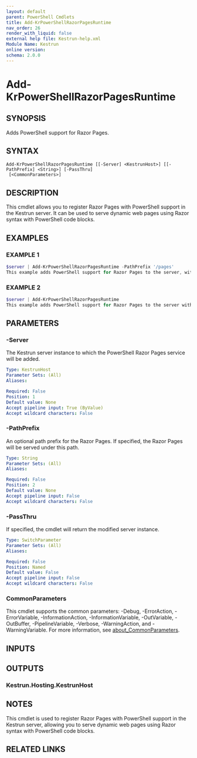 ```yaml
---
layout: default
parent: PowerShell Cmdlets
title: Add-KrPowerShellRazorPagesRuntime
nav_order: 26
render_with_liquid: false
external help file: Kestrun-help.xml
Module Name: Kestrun
online version:
schema: 2.0.0
---
```


# Add-KrPowerShellRazorPagesRuntime

## SYNOPSIS
Adds PowerShell support for Razor Pages.

## SYNTAX

```
Add-KrPowerShellRazorPagesRuntime [[-Server] <KestrunHost>] [[-PathPrefix] <String>] [-PassThru]
 [<CommonParameters>]
```

## DESCRIPTION
This cmdlet allows you to register Razor Pages with PowerShell support in the Kestrun server.
It can be used to serve dynamic web pages using Razor syntax with PowerShell code blocks.

## EXAMPLES

### EXAMPLE 1
```powershell
$server | Add-KrPowerShellRazorPagesRuntime -PathPrefix '/pages'
This example adds PowerShell support for Razor Pages to the server, with a path prefix of '/pages'.
```

### EXAMPLE 2
```powershell
$server | Add-KrPowerShellRazorPagesRuntime
This example adds PowerShell support for Razor Pages to the server without a path prefix.
```

## PARAMETERS

### -Server
The Kestrun server instance to which the PowerShell Razor Pages service will be added.

```yaml
Type: KestrunHost
Parameter Sets: (All)
Aliases:

Required: False
Position: 1
Default value: None
Accept pipeline input: True (ByValue)
Accept wildcard characters: False
```

### -PathPrefix
An optional path prefix for the Razor Pages.
If specified, the Razor Pages will be served under this path.

```yaml
Type: String
Parameter Sets: (All)
Aliases:

Required: False
Position: 2
Default value: None
Accept pipeline input: False
Accept wildcard characters: False
```

### -PassThru
If specified, the cmdlet will return the modified server instance.

```yaml
Type: SwitchParameter
Parameter Sets: (All)
Aliases:

Required: False
Position: Named
Default value: False
Accept pipeline input: False
Accept wildcard characters: False
```

### CommonParameters
This cmdlet supports the common parameters: -Debug, -ErrorAction, -ErrorVariable, -InformationAction, -InformationVariable, -OutVariable, -OutBuffer, -PipelineVariable, -Verbose, -WarningAction, and -WarningVariable. For more information, see [about_CommonParameters](http://go.microsoft.com/fwlink/?LinkID=113216).

## INPUTS

## OUTPUTS

### Kestrun.Hosting.KestrunHost
## NOTES
This cmdlet is used to register Razor Pages with PowerShell support in the Kestrun server, allowing you to serve dynamic web pages using Razor syntax with PowerShell code blocks.

## RELATED LINKS

